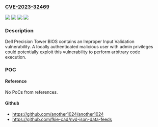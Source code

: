 ### [CVE-2023-32469](https://cve.mitre.org/cgi-bin/cvename.cgi?name=CVE-2023-32469)
![](https://img.shields.io/static/v1?label=Product&message=Dell%20Precision%205820%20Tower%2C%20Dell%20Precision%207820%20Tower%2C%20Dell%20Precision%207920%20Tower&color=blue)
![](https://img.shields.io/static/v1?label=Version&message=Versions%20prior%20to%202.32.0%20&color=brightgreen)
![](https://img.shields.io/static/v1?label=Version&message=Versions%20prior%20to%202.36.0%20&color=brightgreen)
![](https://img.shields.io/static/v1?label=Vulnerability&message=CWE-20%3A%20Improper%20Input%20Validation&color=brightgreen)

### Description

Dell Precision Tower BIOS contains an Improper Input Validation vulnerability. A locally authenticated malicious user with admin privileges could potentially exploit this vulnerability to perform arbitrary code execution.

### POC

#### Reference
No PoCs from references.

#### Github
- https://github.com/another1024/another1024
- https://github.com/fkie-cad/nvd-json-data-feeds

